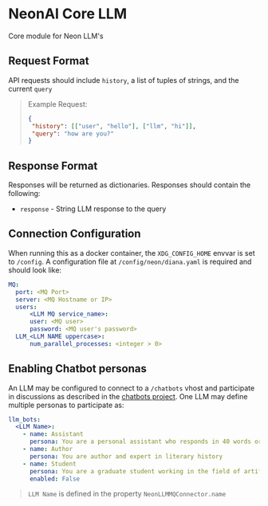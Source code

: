 # NeonAI Core LLM
Core module for Neon LLM's

## Request Format
API requests should include `history`, a list of tuples of strings, and the current
`query`

>Example Request:
>```json
>{
>  "history": [["user", "hello"], ["llm", "hi"]],
>  "query": "how are you?"
>}
>```

## Response Format
Responses will be returned as dictionaries. Responses should contain the following:
- `response` - String LLM response to the query

## Connection Configuration
When running this as a docker container, the `XDG_CONFIG_HOME` envvar is set to `/config`.
A configuration file at `/config/neon/diana.yaml` is required and should look like:
```yaml
MQ:
  port: <MQ Port>
  server: <MQ Hostname or IP>
  users:
      <LLM MQ service_name>:
      user: <MQ user>
      password: <MQ user's password>
  LLM_<LLM NAME uppercase>:
      num_parallel_processes: <integer > 0>
```

## Enabling Chatbot personas
An LLM may be configured to connect to a `/chatbots` vhost and participate in
discussions as described in the [chatbots project](https://github.com/NeonGeckoCom/chatbot-core).
One LLM may define multiple personas to participate as:
```yaml
llm_bots:
  <LLM Name>:
    - name: Assistant
      persona: You are a personal assistant who responds in 40 words or less
    - name: Author
      persona: You are author and expert in literary history
    - name: Student
      persona: You are a graduate student working in the field of artificial intelligence
      enabled: False
```
> `LLM Name` is defined in the property `NeonLLMMQConnector.name`
